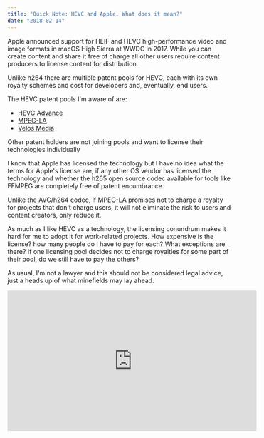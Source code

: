 ```yaml
---
title: "Quick Note: HEVC and Apple. What does it mean?"
date: "2018-02-14"
---
```


Apple announced support for HEIF and HEVC high-performance video and image formats in macOS High Sierra at WWDC in 2017. While you can create content and share it free of charge all other users require content producers to license content for distribution.

Unlike h264 there are multiple patent pools for HEVC, each with its own royalty schemes and cost for developers and, eventually, end users.

The HEVC patent pools I'm aware of are:

- [HEVC Advance](https://www.hevcadvance.com/)
- [MPEG-LA](http://www.mpegla.com/main/default.aspx)
- [Velos Media](http://velosmedia.com/)

Other patent holders are not joining pools and want to license their technologies individually

I know that Apple has licensed the technology but I have no idea what the terms for Apple's license are, if any other OS vendor has licensed the technology and whether the h265 open source codec available for tools like FFMPEG are completely free of patent encumbrance.

Unlike the AVC/h264 codec, if MPEG-LA promises not to charge a royalty for projects that don't charge users, it will not eliminate the risk to users and content creators, only reduce it.

As much as I like HEVC as a technology, the licensing conundrum makes it hard for me to adopt it for work-related projects. How expensive is the license? how many people do I have to pay for each? What exceptions are there? If one licensing pool decides not to charge royalties for some part of their pool, do we still have to pay the others?

As usual, I'm not a lawyer and this should not be considered legal advice, just a heads up of what minefields may lay ahead.

<iframe width="560" height="315" src="https://www.youtube.com/embed/WjoEOP_DQxw?rel=0" frameborder="0" gesture="media" allow="encrypted-media" allowfullscreen></iframe>
